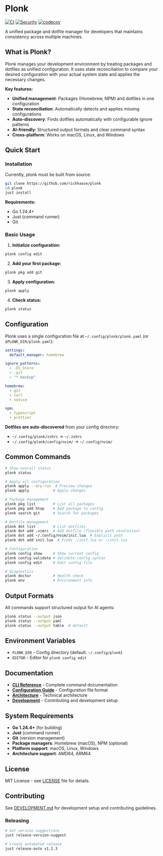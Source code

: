 # Plonk

[![CI](https://github.com/richhaase/plonk/workflows/CI/badge.svg)](https://github.com/richhaase/plonk/actions)
[![Security](https://github.com/richhaase/plonk/workflows/Security%20Check/badge.svg)](https://github.com/richhaase/plonk/actions)
[![codecov](https://codecov.io/gh/richhaase/plonk/branch/main/graph/badge.svg)](https://codecov.io/gh/richhaase/plonk)

A unified package and dotfile manager for developers that maintains consistency across multiple machines.

## What is Plonk?

Plonk manages your development environment by treating packages and dotfiles as unified configuration. It uses state reconciliation to compare your desired configuration with your actual system state and applies the necessary changes.

**Key features:**
- **Unified management**: Packages (Homebrew, NPM) and dotfiles in one configuration
- **State reconciliation**: Automatically detects and applies missing configurations
- **Auto-discovery**: Finds dotfiles automatically with configurable ignore patterns
- **AI-friendly**: Structured output formats and clear command syntax
- **Cross-platform**: Works on macOS, Linux, and Windows

## Quick Start

### Installation

Currently, plonk must be built from source:

```bash
git clone https://github.com/richhaase/plonk
cd plonk
just install
```

**Requirements:**
- Go 1.24.4+
- Just (command runner)
- Git

### Basic Usage

1. **Initialize configuration:**
```bash
plonk config edit
```

2. **Add your first package:**
```bash
plonk pkg add git
```

3. **Apply configuration:**
```bash
plonk apply
```

4. **Check status:**
```bash
plonk status
```

## Configuration

Plonk uses a single configuration file at `~/.config/plonk/plonk.yaml` (or `$PLONK_DIR/plonk.yaml`):

```yaml
settings:
  default_manager: homebrew

ignore_patterns:
  - .DS_Store
  - .git
  - "*.backup"

homebrew:
  - git
  - curl
  - neovim

npm:
  - typescript
  - prettier
```

**Dotfiles are auto-discovered** from your config directory:
- `~/.config/plonk/zshrc` → `~/.zshrc`
- `~/.config/plonk/config/nvim/` → `~/.config/nvim/`

## Common Commands

```bash
# Show overall status
plonk status

# Apply all configuration
plonk apply --dry-run  # Preview changes
plonk apply           # Apply changes

# Package management
plonk pkg list        # List all packages
plonk pkg add htop    # Add package to config
plonk search git      # Search for packages

# Dotfile management
plonk dot list        # List dotfiles
plonk dot add .vimrc  # Add dotfile (flexible path resolution)
plonk dot add ~/.config/nvim/init.lua  # Explicit path
plonk dot add init.lua  # Finds ./init.lua or ~/init.lua

# Configuration
plonk config show     # Show current config
plonk config validate # Validate config syntax
plonk config edit     # Edit config file

# Diagnostics
plonk doctor          # Health check
plonk env             # Environment info
```

## Output Formats

All commands support structured output for AI agents:

```bash
plonk status --output json
plonk status --output yaml
plonk status --output table  # default
```

## Environment Variables

- `PLONK_DIR` - Config directory (default: `~/.config/plonk`)
- `EDITOR` - Editor for `plonk config edit`

## Documentation

- **[CLI Reference](docs/CLI.md)** - Complete command documentation
- **[Configuration Guide](docs/CONFIGURATION.md)** - Configuration file format
- **[Architecture](docs/ARCHITECTURE.md)** - Technical architecture
- **[Development](docs/DEVELOPMENT.md)** - Contributing and development setup

## System Requirements

- **Go 1.24.4+** (for building)
- **Just** (command runner)
- **Git** (version management)
- **Package managers**: Homebrew (macOS), NPM (optional)
- **Platform support**: macOS, Linux, Windows
- **Architecture support**: AMD64, ARM64

## License

MIT License - see [LICENSE](LICENSE) file for details.

## Contributing

See [DEVELOPMENT.md](docs/DEVELOPMENT.md) for development setup and contributing guidelines.

### Releasing

```bash
# Get version suggestions
just release-version-suggest

# Create automated release
just release-auto v1.2.3
```
